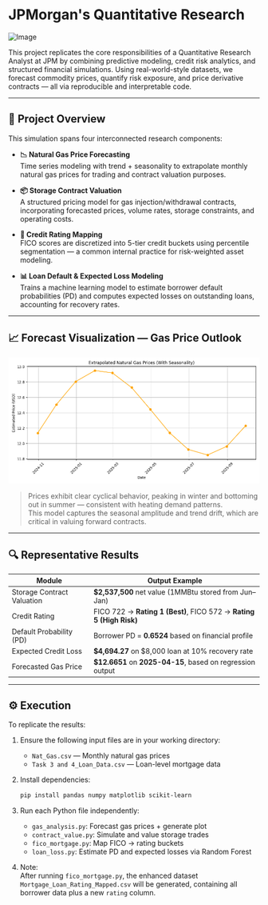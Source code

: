 # JPMorgan's Quantitative Research
![Image](https://github.com/user-attachments/assets/f63af4c7-6cc3-4355-949a-26c13eb8eb62)

This project replicates the core responsibilities of a Quantitative Research Analyst at JPM by combining predictive modeling, credit risk analytics, and structured financial simulations. Using real-world-style datasets, we forecast commodity prices, quantify risk exposure, and price derivative contracts — all via reproducible and interpretable code.

---

## 🧠 Project Overview

This simulation spans four interconnected research components:

- **📉 Natural Gas Price Forecasting**  
  Time series modeling with trend + seasonality to extrapolate monthly natural gas prices for trading and contract valuation purposes.

- **📦 Storage Contract Valuation**  
  A structured pricing model for gas injection/withdrawal contracts, incorporating forecasted prices, volume rates, storage constraints, and operating costs.

- **🏦 Credit Rating Mapping**  
  FICO scores are discretized into 5-tier credit buckets using percentile segmentation — a common internal practice for risk-weighted asset modeling.

- **📊 Loan Default & Expected Loss Modeling**  
  Trains a machine learning model to estimate borrower default probabilities (PD) and computes expected losses on outstanding loans, accounting for recovery rates.

---

## 📈 Forecast Visualization — Gas Price Outlook

![Gas Forecast](gas_price_trends.png)

> Prices exhibit clear cyclical behavior, peaking in winter and bottoming out in summer — consistent with heating demand patterns.  
> This model captures the seasonal amplitude and trend drift, which are critical in valuing forward contracts.

---

## 🔍 Representative Results

| Module                      | Output Example                                               |
|-----------------------------|--------------------------------------------------------------|
| Storage Contract Valuation | **$2,537,500** net value (1MMBtu stored from Jun–Jan)         |
| Credit Rating              | FICO 722 → **Rating 1 (Best)**, FICO 572 → **Rating 5 (High Risk)** |
| Default Probability (PD)   | Borrower PD = **0.6524** based on financial profile           |
| Expected Credit Loss       | **$4,694.27** on $8,000 loan at 10% recovery rate             |
| Forecasted Gas Price       | **$12.6651** on **2025-04-15**, based on regression output    |

---

## ⚙️ Execution

To replicate the results:

1. Ensure the following input files are in your working directory:
   - `Nat_Gas.csv` — Monthly natural gas prices
   - `Task 3 and 4_Loan_Data.csv` — Loan-level mortgage data

2. Install dependencies:
   ```bash
   pip install pandas numpy matplotlib scikit-learn
   ```
3. Run each Python file independently:
   - `gas_analysis.py`: Forecast gas prices + generate plot
   - `contract_value.py`: Simulate and value storage trades
   - `fico_mortgage.py`: Map FICO → rating buckets
   - `loan_loss.py`: Estimate PD and expected losses via Random Forest
  
4. Note:  
   After running `fico_mortgage.py`, the enhanced dataset `Mortgage_Loan_Rating_Mapped.csv` will be generated, containing all borrower data plus a new `rating` column.

